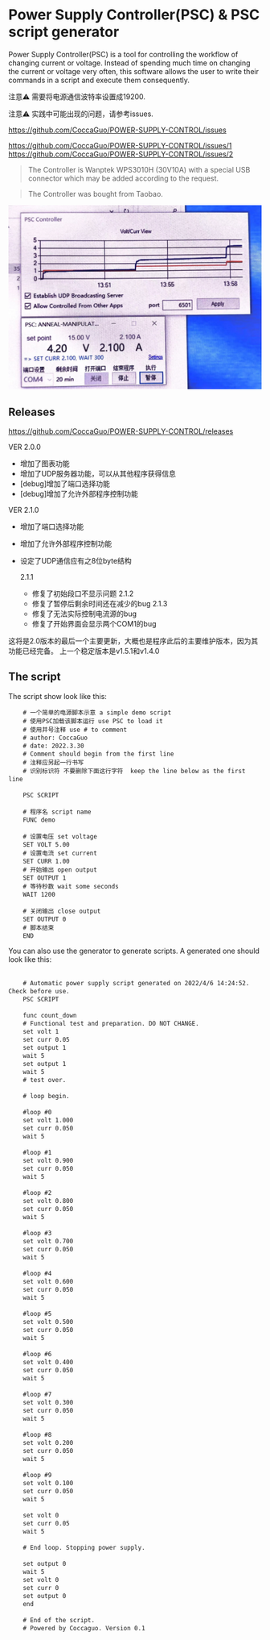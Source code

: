 # Power Supply Controller(PSC) & PSC script generator

Power Supply Controller(PSC) is a tool for controlling the workflow of changing current or voltage.
Instead of spending much time on changing the current or voltage very often, this software allows the user to write their commands in a script and execute them consequently.

注意⚠️ 需要将电源通信波特率设置成19200.


注意⚠️ 实践中可能出现的问题，请参考issues.

https://github.com/CoccaGuo/POWER-SUPPLY-CONTROL/issues 

https://github.com/CoccaGuo/POWER-SUPPLY-CONTROL/issues/1
https://github.com/CoccaGuo/POWER-SUPPLY-CONTROL/issues/2
	
> The Controller is Wanptek WPS3010H (30V10A) with a special USB connector which may be added according to the request.

> The Controller was bought from Taobao.

![](readme.assets/demo.jpg)

## Releases

https://github.com/CoccaGuo/POWER-SUPPLY-CONTROL/releases

VER 2.0.0

- 增加了图表功能
- 增加了UDP服务器功能，可以从其他程序获得信息
- [debug]增加了端口选择功能
- [debug]增加了允许外部程序控制功能

VER 2.1.0

- 增加了端口选择功能

- 增加了允许外部程序控制功能

- 设定了UDP通信应有之8位byte结构

  2.1.1

  - 修复了初始段口不显示问题
    2.1.2
  - 修复了暂停后剩余时间还在减少的bug
    2.1.3
  - 修复了无法实际控制电流源的bug
  - 修复了开始界面会显示两个COM1的bug

这将是2.0版本的最后一个主要更新，大概也是程序此后的主要维护版本，因为其功能已经完备。
上一个稳定版本是v1.5.1和v1.4.0	

## The script

The script show look like this:
	
```
	# 一个简单的电源脚本示意 a simple demo script
	# 使用PSC加载该脚本运行 use PSC to load it
	# 使用井号注释 use # to comment
	# author: CoccaGuo 
	# date: 2022.3.30
	# Comment should begin from the first line
	# 注释应另起一行书写
	# 识别标识符 不要删除下面这行字符  keep the line below as the first line
	
	PSC SCRIPT
	
	# 程序名 script name
	FUNC demo
	
	# 设置电压 set voltage
	SET VOLT 5.00
	# 设置电流 set current
	SET CURR 1.00
	# 开始输出 open output
	SET OUTPUT 1
	# 等待秒数 wait some seconds
	WAIT 1200
	
	# 关闭输出 close output
	SET OUTPUT 0
	# 脚本结束
	END
```

You can also use the generator to generate scripts. A generated one should look like this:
	
```
	
	# Automatic power supply script generated on 2022/4/6 14:24:52. Check before use.
	PSC SCRIPT
	
	func count_down
	# Functional test and preparation. DO NOT CHANGE.
	set volt 1
	set curr 0.05
	set output 1
	wait 5
	set output 1
	wait 5
	# test over.
	
	# loop begin.
	
	#loop #0
	set volt 1.000
	set curr 0.050
	wait 5
	
	#loop #1
	set volt 0.900
	set curr 0.050
	wait 5
	
	#loop #2
	set volt 0.800
	set curr 0.050
	wait 5
	
	#loop #3
	set volt 0.700
	set curr 0.050
	wait 5
	
	#loop #4
	set volt 0.600
	set curr 0.050
	wait 5
	
	#loop #5
	set volt 0.500
	set curr 0.050
	wait 5
	
	#loop #6
	set volt 0.400
	set curr 0.050
	wait 5
	
	#loop #7
	set volt 0.300
	set curr 0.050
	wait 5
	
	#loop #8
	set volt 0.200
	set curr 0.050
	wait 5
	
	#loop #9
	set volt 0.100
	set curr 0.050
	wait 5
	
	set volt 0
	set curr 0.05
	wait 5
	
	# End loop. Stopping power supply.
	
	set output 0
	wait 5
	set volt 0
	set curr 0
	set output 0
	end
	
	# End of the script.
	# Powered by Coccaguo. Version 0.1

```
